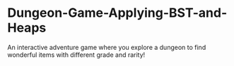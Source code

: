 # Dungeon-Game-Applying-BST-and-Heaps
An interactive adventure game where you explore a dungeon to find wonderful items with different grade and rarity!
